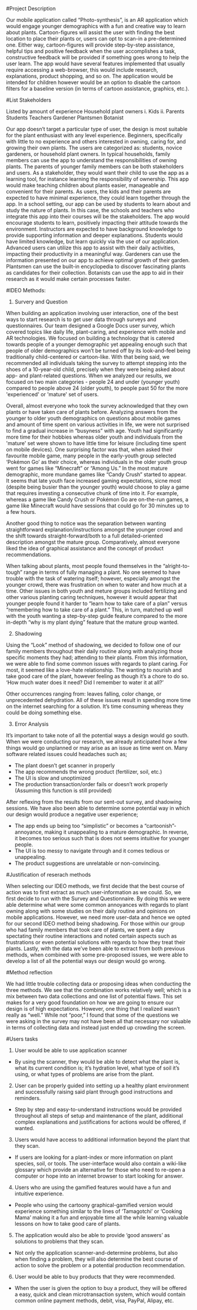 #Project Description

Our mobile application called “Photo-synthesis”, is an AR application which would engage younger demographics with a fun and creative way to learn about plants. Cartoon-figures will assist the user with finding the best location to place their plants or, users can opt to scan-in a pre-determined one. Either way, cartoon-figures will provide step-by-step assistance, helpful tips and positive feedback when the user accomplishes a task, constructive feedback will be provided if something goes wrong to help the user learn. The app would have several features implemented that usually require accessing a web-browser, this would include research, explanations, product shopping, and so on. The application would be intended for children however would be an option to disable the cartoon filters for a baseline version (in terms of cartoon assistance, graphics, etc.). 


#List Stakeholders

Listed by amount of experience
Household plant owners
	i. Kids
	ii. Parents
Students
Teachers
Gardener
Plantsmen 
Botanist 

Our app doesn’t target a particular type of user, the design is most suitable for the plant enthusiast with any level experience. Beginners, specifically with little to no experience and others interested in owning, caring for, and growing their own plants. The users are categorized as: students, novice gardeners, or household plant owners. 
In typical households, family members can use the app to understand the responsibilities of owning plants. The parents of younger family members can be both stakeholders and users. As a stakeholder, they would want their child to use the app as a learning tool, for instance learning the responsibility of ownership. This app would make teaching children about plants easier, manageable and convenient for their parents. As users, the kids and their parents are expected to have minimal experience, they could learn together through the app.
In a school setting, our app can be used by students to learn about and study the nature of plants. In this case, the schools and teachers who integrate this app into their courses will be the stakeholders. The app would encourage students to learn, positively impacting their attitude towards the environment. Instructors are expected to have background knowledge to provide supporting information and deeper explanations. Students would have limited knowledge, but learn quickly via the use of our application.   
Advanced users can utilize this app to assist with their daily activities, impacting their productivity in a meaningful way.
Gardeners can use the information presented on our app to achieve optimal growth of their garden. Plantsmen can use the built-in encyclopedia to discover fascinating plants as candidates for their collection.
Botanists can use the app to aid in their research as it would make certain processes faster.

#IDEO Methods:
1. Survery and Question

When building an application involving user interaction, one of the best ways to start research is to get user data through surveys and questionnaires. Our team designed a Google Docs user survey, which covered topics like daily life, plant-caring, and experience with mobile and AR technologies. We focused on building a technology that is catered towards people of a younger demographic yet appealing enough such that people of older demographics won’t be turned off by its look-and-feel being traditionally child-centered or cartoon-like. With that being said, we recommended all individuals taking the survey to attempt stepping into the shoes of a 10-year-old child, precisely when they were being asked about app- and plant-related questions. When we analyzed our results, we focused on two main categories - people 24 and under (younger youth) compared to people above 24 (older youth), to people past 50 for the more 'experienced' or 'mature' set of users. 

Overall, almost everyone who took the survey acknowledged that they own plants or have taken care of plants before. Analyzing answers from the younger to older youth demographics on questions about mobile games and amount of time spent on various activities in life, we were not surprised to find a gradual increase in “busyness” with age. Youth had significantly more time for their hobbies whereas older youth and individuals from the 'mature' set were shown to have little time for leisure (including time spent on mobile devices). One surprising factor was that, when asked their favourite mobile game, many people in the early-youth group selected ‘Pokémon Go’ as their choice, whereas individuals in the older youth group went for games like “Minecraft” or “Among Us.” In the most mature demographic, more mundane games like “Candy Crush” started to appear. It seems that late youth face increased gaming expectations, sicne most (despite being busier than the younger youth) would choose to play a game that requires investing a consecutive chunk of time into it. For example, whereas a game like Candy Crush or Pokémon Go are on-the-run games, a game like Minecraft would have sessions that could go for 30 minutes up to a few hours.

Another good thing to notice was the separation between wanting straightforward explanation/instructions amongst the younger crowd and the shift towards straight-forward/both to a full detailed-oriented description amongst the mature group. Comparatively, almost everyone liked the idea of graphical assistance and the concept of product recommendations. 

When talking about plants, most people found themselves in the “alright-to-tough” range in terms of fully managing a plant. No one  seemed to have trouble with the task of watering itself; however, especially amongst the younger crowd, there was frustration on when to water and how much at a time. Other issues in both youth and meture groups included fertilizing and other various planting caring techniques, however it would appear that younger people found it harder to “learn how to take care of a plan” versus “remembering how to take care of a plant.” This, in turn, matched up well with the youth wanting a step-by-step guide feature compared to the more in-depth “why is my plant dying” feature that the mature group wanted. 

2. Shadowing

Using the “Look” method of shadowing, we decided to follow one of our family members throughout their daily routine along with analyzing those specific moments they had; attending to their plants. From this information, we were able to find some common issues with regards to plant caring. For most, it seemed like a love-hate relationship. The wanting to nourish and take good care of the plant, however feeling as though it’s a chore to do so. ‘How much water does it need? Did I remember to water it at all?’ 

Other occurrences ranging from: leaves falling, color change, or unprecedented dehydration. All of these issues result in spending more time on the internet searching for a solution. It’s time consuming whereas they could be doing something else. 


3. Error Analysis 

It’s important to take note of all the potential ways a design would go south. When we were conducting our research, we already anticipated how a few things would go unplanned or may arise as an issue as time went on. Many software related issues could headaches such as; 

-	The plant doesn’t get scanner in properly 
-	The app recommends the wrong product (fertilizer, soil, etc.) 
-	The UI is slow and unoptimized 
-	The production transaction/order fails or doesn’t work properly (Assuming this function is still provided) 

After reflexing from the results from our sent-out survey, and shadowing sessions. We have also been able to determine some potential way in which our design would produce a negative user experience;

-	The app ends up being too “simplistic” or becomes a “cartoonish”-annoyance, making it unappealing to a mature demographic. In reverse, it becomes too serious such that is does not seems intuitive for younger people.
-	The UI is too messy to navigate through and it comes tedious or unappealing. 
-	The product suggestions are unrelatable or non-convincing. 


#Justification of reserach methods 

When selecting our IDEO methods, we first decide that the best course of action was to first extract as much user-information as we could. So, we first decide to run with the Survey and Questionnaire. By doing this we were able determine what were some common annoyances with regards to plant owning along with some studies on their daily routine and opinions on mobile applications. However, we need more user-data and hence we opted for our second IDEO method being shadowing. For those within our group who had family members that took care of plants, we spent a day spectating their routine interactions and noted certain aspects such as frustrations or even potential solutions with regards to how they treat their plants. Lastly, with the data we’ve been able to extract from both previous methods, when combined with some pre-proposed issues, we were able to develop a list of all the potential ways our design would go wrong. 


#Method reflection 

We had little trouble collecting data or proposing ideas when conducting the three methods. We see that the combination works relatively well; which is a mix between two data collections and one list of potential flaws. This set makes for a very good foundation on how we are going to ensure our design is of high expectations. However, one thing that I realized wasn’t really as “well.” While not “poor,” I found that some of the questions we were asking in the survey may not have been all that necessary nor valuable in terms of collecting data and instead just ended up crowding the screen. 

#Users tasks 

1.  User would be able to use application scanner

- By using the scanner, they would be able to detect what the plant is, what its current condition 	 is; it’s hydration level, what type of soil it’s using, or what types of problems are arise from the plant. 

2. User can be properly guided into setting up a healthy plant environment and successfully raising said plant through good instructions and reminders.

- Step by step and easy-to-understand instructions would be provided throughout all steps of setup and maintenance of the plant, additional complex explanations and justifications for actions would be offered, if wanted. 

3. Users would have access to additional information beyond the plant that they scan. 

- If users are looking for a plant-index or more information on plant species, soil, or tools. The user-interface would also contain a wiki-like glossary which provide an alternative for those who need to re-open a computer or hope into an internet browser to start looking for answer. 

4. Users who are using the gamified features would have a fun and intuitive experience. 

- People who using the cartoony graphical-gamified version would experience something similar to the lines of ‘Tamagotchi’ or ‘Cooking Mama’ making it a fun and enjoyable time all the while learning valuable lessons on how to take good care of plants.   

5. The application would also be able to provide ‘good answers’ as solutions to problems that they scan. 

- Not only the application scanner-and-determine problems, but also when finding a problem, they will also determine the best course of action to solve the problem or a potential production recommendation. 

6. User would be able to buy products that they were recommended.

- When the user is given the option to buy a product, they will be offered a easy, quick and clean microtransaction system, which would contain common online payment methods, debit, visa, PayPal, Alipay, etc. 

